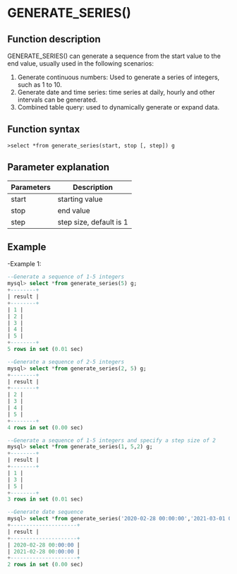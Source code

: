 # **GENERATE_SERIES()**

## **Function description**

GENERATE_SERIES() can generate a sequence from the start value to the end value, usually used in the following scenarios:

1. Generate continuous numbers: Used to generate a series of integers, such as 1 to 10.
2. Generate date and time series: time series at daily, hourly and other intervals can be generated.
3. Combined table query: used to dynamically generate or expand data.

## **Function syntax**

```
>select *from generate_series(start, stop [, step]) g
```

## **Parameter explanation**

| Parameters | Description |
| ----| ----|
| start | starting value |
| stop | end value |
| step | step size, default is 1|

## **Example**

-Example 1:

```sql
--Generate a sequence of 1-5 integers
mysql> select *from generate_series(5) g;
+--------+
| result |
+--------+
| 1 |
| 2 |
| 3 |
| 4 |
| 5 |
+--------+
5 rows in set (0.01 sec)

--Generate a sequence of 2-5 integers
mysql> select *from generate_series(2, 5) g;
+--------+
| result |
+--------+
| 2 |
| 3 |
| 4 |
| 5 |
+--------+
4 rows in set (0.00 sec)

--Generate a sequence of 1-5 integers and specify a step size of 2
mysql> select *from generate_series(1, 5,2) g;
+--------+
| result |
+--------+
| 1 |
| 3 |
| 5 |
+--------+
3 rows in set (0.01 sec)

--Generate date sequence
mysql> select *from generate_series('2020-02-28 00:00:00','2021-03-01 00:01:00', '1 year') g;
+---------------------+
| result |
+---------------------+
| 2020-02-28 00:00:00 |
| 2021-02-28 00:00:00 |
+---------------------+
2 rows in set (0.00 sec)
```